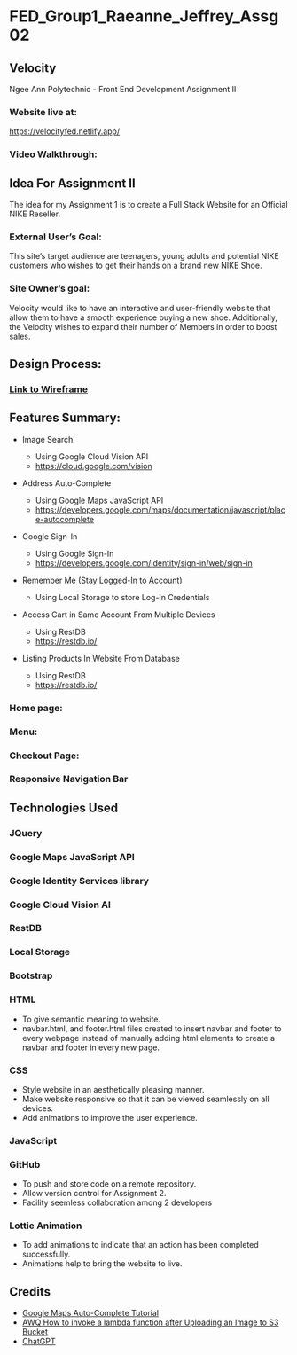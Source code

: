 # FED_Group1_Raeanne_Jeffrey_Assg02

## Velocity

Ngee Ann Polytechnic - Front End Development Assignment II

### Website live at:

https://velocityfed.netlify.app/

### Video Walkthrough:

<!-- https://www.loom.com/share/b2b5cea9697340fb994a075baf069e30?sid=c638001d-4e24-4094-a24a-d520f56197fb -->

## Idea For Assignment II

The idea for my Assignment 1 is to create a Full Stack Website for an Official NIKE Reseller.

### External User’s Goal:

This site’s target audience are teenagers, young adults and potential NIKE customers who wishes to get their hands on a brand new NIKE Shoe.

### Site Owner’s goal:

Velocity would like to have an interactive and user-friendly website that allow them to have a smooth experience buying a new shoe.
Additionally, the Velocity wishes to expand their number of Members in order to boost sales.

## Design Process:

<!-- As a user, I would like to use the KFC website on split screen, however, certain pages in the official KFC website is not responsive and i struggle navigating the website (E.g. Home Page and Menu Page are Not responsive). Hence I decided to make my KFC website responsive

As a user, I want the website to remember my cart even after I close my browser, so I decided to utilise local storage to store cart details.

As a user, I want to see a consistent use of color and design in the KFC Website. Thus, I decided to incorporate KFC's signature "Pigment Red" colour into every page. -->

### [Link to Wireframe](https://www.figma.com/file/XPogNB1whV7ch5bO8wb3W6/Velocity-UI?type=design&node-id=0%3A1&mode=design&t=mQjHcbvrWgSPeWiG-1)

## Features Summary:

- Image Search

  - Using Google Cloud Vision API
  - https://cloud.google.com/vision

- Address Auto-Complete

  - Using Google Maps JavaScript API
  - https://developers.google.com/maps/documentation/javascript/place-autocomplete

- Google Sign-In

  - Using Google Sign-In
  - https://developers.google.com/identity/sign-in/web/sign-in

- Remember Me (Stay Logged-In to Account)

  - Using Local Storage to store Log-In Credentials

- Access Cart in Same Account From Multiple Devices

  - Using RestDB
  - https://restdb.io/

- Listing Products In Website From Database
  - Using RestDB
  - https://restdb.io/

### Home page:

<!-- - It will a navigation bar for users to easily navigate around the KFC website
- It will include banners on the current events/promotions as a slideshow.
- It will include a footer with content related to the company and its social media sites.
- Action Buttons to allow users to access various features such as Menu Page, Locate Us and Contact Us -->

### Menu:

<!-- - Image, item title and price will be available for each listing. There will also an add to cart button for users to add the items they want to their shopping cart.
- Users can click onto a listing to view more details and select the quantity of the item they would like to add to cart.
- After adding items to cart, the total number and price of items in the cart, and Checkout button will appear on the navbar. By clickin on the Checkout button to checkout their cart. -->

### Checkout Page:

<!-- - It will include a checkout page for user to enter their delivery address, change quantity of items in cart, view total price payable, apply promo code and enter billing information to make payment for their order. -->

### Responsive Navigation Bar

<!-- - Navigation Bar will display full Navigation Bar when screen is big enough.
- Navigation Bar will display a Hamburger Menu when screen width is small. -->

## Technologies Used

### JQuery

### Google Maps JavaScript API

### Google Identity Services library

### Google Cloud Vision AI

### RestDB

### Local Storage

### Bootstrap

### HTML

- To give semantic meaning to website.
- navbar.html, and footer.html files created to insert navbar and footer to every webpage instead of manually adding html elements to create a navbar and footer in every new page.

### CSS

- Style website in an aesthetically pleasing manner.
- Make website responsive so that it can be viewed seamlessly on all devices.
- Add animations to improve the user experience.

### JavaScript

<!-- - Create functions to allow users to interact with the website. For example, adding how many items they would like to add to cart, calculating and updating total item in cart its price.
- Adding items added to cart into local storage so that users can continue their shopping where they last left off before closing or exiting their browser. -->

### GitHub

- To push and store code on a remote repository.
- Allow version control for Assignment 2.
- Facility seemless collaboration among 2 developers

### Lottie Animation

- To add animations to indicate that an action has been completed successfully.
- Animations help to bring the website to live.

## Credits

- [Google Maps Auto-Complete Tutorial](https://www.youtube.com/watch?v=Q_GraCZJRiQ)
- [AWQ How to invoke a lambda function after Uploading an Image to S3 Bucket](https://youtu.be/7X-xI1PqzK0?si=jUWTx-vvuloMK1q9)
- [ChatGPT](https://chat.openai.com/)
